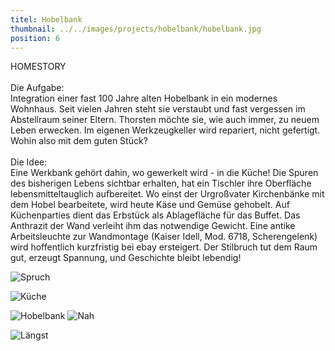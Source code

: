 ```yaml
---
titel: Hobelbank
thumbnail: ../../images/projects/hobelbank/hobelbank.jpg
position: 6
---
```


HOMESTORY <br>
<br>
Die Aufgabe:
<br>Integration einer fast 100 Jahre alten Hobelbank in ein modernes Wohnhaus. Seit vielen Jahren
steht sie verstaubt und fast vergessen im Abstellraum seiner Eltern. Thorsten möchte sie, wie auch
immer, zu neuem Leben erwecken. Im eigenen Werkzeugkeller wird repariert, nicht gefertigt. Wohin also
mit dem guten Stück?
<br>
<br>Die Idee:
<br>Eine Werkbank gehört dahin, wo gewerkelt wird - in die Küche! Die Spuren des bisherigen Lebens
sichtbar erhalten, hat ein Tischler ihre Oberfläche lebensmitteltauglich aufbereitet. Wo einst der
Urgroßvater Kirchenbänke mit dem Hobel bearbeitete, wird heute Käse und Gemüse gehobelt. Auf
Küchenparties dient das Erbstück als Ablagefläche für das Buffet. Das Anthrazit der Wand verleiht ihm
das notwendige Gewicht. Eine antike Arbeitsleuchte zur Wandmontage (Kaiser Idell, Mod. 6718,
Scherengelenk) wird hoffentlich kurzfristig bei ebay ersteigert. Der Stilbruch tut dem Raum gut,
erzeugt Spannung, und Geschichte bleibt lebendig!

![Spruch](../../images/projects/hobelbank/spruch.jpg)

![Küche](../../images/projects/hobelbank/kueche.jpg)

![Hobelbank](../../images/projects/hobelbank/hobelbank.jpg)
![Nah](../../images/projects/hobelbank/nah.jpg)

![Längst](../../images/projects/hobelbank/laengst.jpg)

